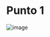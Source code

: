 # **Punto 1**
![image](https://github.com/juanCarrique/dds-correlativas/assets/102698445/0860f05e-5137-4612-8152-8f7bb6e8d114)
